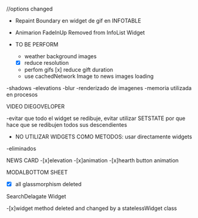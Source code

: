 



//options changed



* Repaint Boundary en widget de gif en INFOTABLE

* Animarion FadeInUp Removed from InfoList Widget




* TO BE PERFORM 

    -   weather background images  
    - [x] reduce resolution
        
    -   perfom gifs
      [x] reduce gift duration
    -   use cachedNetwork Image to news images loading







-shadows
-elevations 
-blur 
-renderizado de imagenes 
-memoria utilizada en procesos


VIDEO DIEGOVELOPER

-evitar que todo el widget se redibuje,
evitar utilizar SETSTATE por que hace que se redibujen todos sus descendientes 

- NO UTILIZAR WIDGETS COMO METODOS: usar 
directamente widgets 


-eliminados

NEWS CARD
-[x]elevation
-[x]animation
-[x]hearth button animation 

MODALBOTTOM SHEET

-[x] all glassmorphism deleted


SearchDelagate Widget

-[x]widget method deleted and changed by a statelessWidget class
